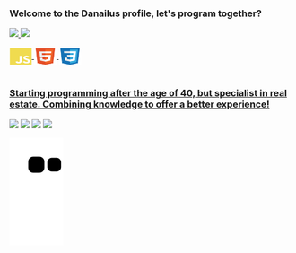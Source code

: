 ### Welcome to the Danailus profile, let's program together?
<div>
  <a href="https://github.com/danailus">
  <img height="180em" src="https://github-readme-stats.vercel.app/api?danailus=anuraghazra&show_icons=true&theme=radical"/>
  <img height="180em" src="https://github-readme-stats.vercel.app/api/top-langs/?username=danailus&layout=compact&langs_count=6&theme=merko"/>
</div>

<div style="display: inline_block"><br>
  <img align="center" alt="Js" height="30" width="40" src="https://raw.githubusercontent.com/devicons/devicon/master/icons/javascript/javascript-plain.svg">
  <img align="center" alt="HTML" height="30" width="40" src="https://raw.githubusercontent.com/devicons/devicon/master/icons/html5/html5-original.svg">
  <img align="center" alt="CSS" height="30" width="40" src="https://raw.githubusercontent.com/devicons/devicon/master/icons/css3/css3-original.svg">

</div>
 
 <br>
 
  ### Starting programming after the age of 40, but specialist in real estate. Combining knowledge to offer a better experience!
 
<div> 
  <a href="https://instagram.com/danailus" target="_blank"><img src="https://img.shields.io/badge/-Instagram-%23E4405F?style=for-the-badge&logo=instagram&logoColor=white" target="_blank"></a>
  <a href = "mailto:danailus@gmail.com"><img src="https://img.shields.io/badge/-Gmail-%23333?style=for-the-badge&logo=gmail&logoColor=white" target="_blank"></a>
  <a href="https://www.linkedin.com/in/danilocorretor" target="_blank"><img src="https://img.shields.io/badge/-LinkedIn-%230077B5?style=for-the-badge&logo=linkedin&logoColor=white" target="_blank"></a> 
  <a href="https://twitter.com/danailus" target="_blank"><img src="https://img.shields.io/twitter/url?label=Twitter&logo=Twitter&style=for-the-badge&url=https%3A%2F%2Ftwitter.com%2Fdanailus" target="_blank"></a> 
 
  ![Snake animation](https://github.com/danailus/danailus/blob/output/github-contribution-grid-snake.svg)

</div>
